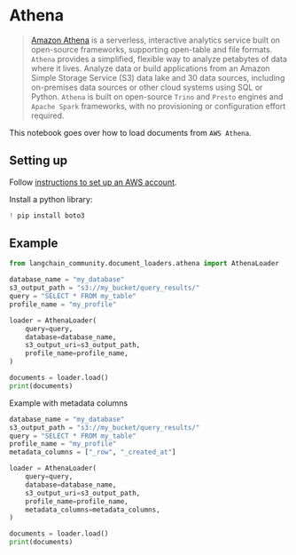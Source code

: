 # Athena

>[Amazon Athena](https://aws.amazon.com/athena/) is a serverless, interactive analytics service built
>on open-source frameworks, supporting open-table and file formats. `Athena` provides a simplified,
>flexible way to analyze petabytes of data where it lives. Analyze data or build applications
>from an Amazon Simple Storage Service (S3) data lake and 30 data sources, including on-premises data
>sources or other cloud systems using SQL or Python. `Athena` is built on open-source `Trino`
>and `Presto` engines and `Apache Spark` frameworks, with no provisioning or configuration effort required.

This notebook goes over how to load documents from `AWS Athena`.

## Setting up

Follow [instructions to set up an AWS account](https://docs.aws.amazon.com/athena/latest/ug/setting-up.html).

Install a python library:


```python
! pip install boto3
```

## Example


```python
from langchain_community.document_loaders.athena import AthenaLoader
```


```python
database_name = "my_database"
s3_output_path = "s3://my_bucket/query_results/"
query = "SELECT * FROM my_table"
profile_name = "my_profile"

loader = AthenaLoader(
    query=query,
    database=database_name,
    s3_output_uri=s3_output_path,
    profile_name=profile_name,
)

documents = loader.load()
print(documents)
```

Example with metadata columns


```python
database_name = "my_database"
s3_output_path = "s3://my_bucket/query_results/"
query = "SELECT * FROM my_table"
profile_name = "my_profile"
metadata_columns = ["_row", "_created_at"]

loader = AthenaLoader(
    query=query,
    database=database_name,
    s3_output_uri=s3_output_path,
    profile_name=profile_name,
    metadata_columns=metadata_columns,
)

documents = loader.load()
print(documents)
```
